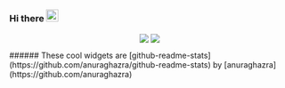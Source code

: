 ### Hi there <img src="https://media.giphy.com/media/hvRJCLFzcasrR4ia7z/giphy.gif" width="22px">
<p align="center">
  <img align="center" src="https://github-readme-stats.vercel.app/api/top-langs/?username=SnoogySocks&layout=compact&theme=nord&langs_count=6"/>
  <img align="center" src="https://github-readme-stats.vercel.app/api?username=SnoogySocks&theme=nord&show_icons=true"/>
</p>
###### These cool widgets are [github-readme-stats](https://github.com/anuraghazra/github-readme-stats) by [anuraghazra](https://github.com/anuraghazra)

<!--
**SnoogySocks/SnoogySocks** is a ✨ _special_ ✨ repository because its `README.md` (this file) appears on your GitHub profile.

Here are some ideas to get you started:

- 🔭 I’m currently working on ...
- 🌱 I’m currently learning ...
- 👯 I’m looking to collaborate on ...
- 🤔 I’m looking for help with ...
- 💬 Ask me about ...
- 📫 How to reach me: ...
- 😄 Pronouns: ...
- ⚡ Fun fact: ...
-->
